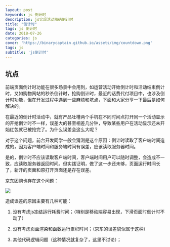 ```yaml
---
layout: post
keywords: js 倒计时
description: js实现活动精确倒计时
title: "倒计时"
tags: js 倒计时
date: 2018-07-26
categories: js
cover: 'https://binarycaptain.github.io/assets/img/countdown.png'
tags: js
subtitle: 'js倒计时'
---
```


## 坑点

前端页面倒计时功能在很多场景中会用到，如运营活动开始倒计时和活动结束倒计时，又如购物网站的秒杀倒计时，抢购倒计时，最近的话费代付项目中，也涉及倒计时功能，但在开发过程中遇到一些麻烦和坑点，下面和大家分享一下最后是如何解决的。

在最近的倒计时活动中，就有产品吐槽两个手机在不同时间点打开同一个活动显示的开抢倒计时不一样，误差大的甚至相差几分钟，导致某些用户在活动显示还未开始红包就已被抢完了。为什么误差会这么大呢？

对于这个问题，前台开发同学一般会猜测是这个原因：倒计时读取了客户端时间造成的，因为客户端时间和服务端时间有误差，应该读取服务器时间。

是的，倒计时不应该读取客户端时间，客户端时间用户可以随时调整，会造成不一致，应读取服务器返回时间。但实践证明，做了这一步还未够，页面运行时间长了，新开的页面和原打开页面还是存在误差。

京东团购也存在这个问题：

![](https://binarycaptain.github.io/assets/img/countdown.png)

造成误差的原因主要有几种可能：

1. 没有考虑js冻结运行耗费时间；（特别是移动端容易出现，下滑页面时倒计时不动了）

2. 没有考虑页面渲染和函数运行累积时间；（京东的误差貌似属于这种）

3. 其他代码逻辑问题（这种情况就复杂了，这里不讨论）；











